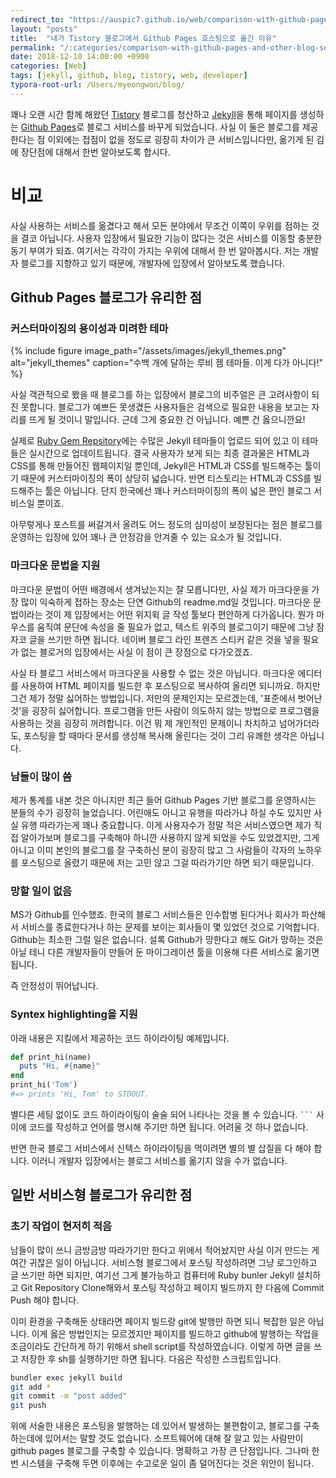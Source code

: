 ```yaml
---
redirect_to: "https://auspic7.github.io/web/comparison-with-github-pages-and-other-blog-services"
layout: "posts"
title:  "내가 Tistory 블로그에서 Github Pages 호스팅으로 옮긴 이유"
permalink: "/:categories/comparison-with-github-pages-and-other-blog-services"
date: 2018-12-10 14:00:00 +0900
categories: [Web]
tags: [jekyll, github, blog, tistory, web, developer]
typora-root-url: /Users/myeongwon/blog/
---
```


꽤나 오랜 시간 함께 해왔던 [Tistory](tistory.com) 블로그를 청산하고 [Jekyll](https://jekyllrb.com/)을 통해 페이지를 생성하는 [Github Pages](github.io)로 블로그 서비스를 바꾸게 되었습니다. 사실 이 둘은 블로그를 제공한다는 점 이외에는 접점이 없을 정도로 굉장히 차이가 큰 서비스입니다만, 옮기게 된  김에 장단점에 대해서 한번 알아보도록 합시다.

# 비교

사실 사용하는 서비스를 옮겼다고 해서 모든 분야에서 무조건 이쪽이 우위를 점하는 것을 결코 아닙니다. 사용자 입장에서 필요한 기능이 많다는 것은 서비스를 이동할 충분한 동기 부여가 되죠. 여기서는 각각이 가지는 우위에 대해서 한 번 알아봅시다. 저는 개발자 블로그를 지향하고 있기 때문에, 개발자에 입장에서 알아보도록 했습니다.

## Github Pages 블로그가 유리한 점

### 커스터마이징의 용이성과 미려한 테마

{% include figure image_path="/assets/images/jekyll_themes.png" alt="jekyll_themes" caption="수백 개에 달하는 루비 젬 테마들. 이게 다가 아니다!" %}

사실 객관적으로 봤을 때 블로그를 하는 입장에서 블로그의 비주얼은 큰 고려사항이 되진 못합니다. 블로그가 예쁘든 못생겼든 사용자들은 검색으로 필요한 내용을 보고는 자리를 뜨게 될 것이니 말입니다. 근데 그게 중요한 건 아닙니다. 예쁜 건 옳으니깐요!

실제로 [Ruby Gem Repsitory](https://rubygems.org/search?utf8=%E2%9C%93&query=jekyll-theme)에는 수많은 Jekyll 테마들이 업로드 되어 있고 이 테마들은 실시간으로 업데이트됩니다. 결국 사용자가 보게 되는 최종 결과물은 HTML과 CSS를 통해 만들어진 웹페이지일 뿐인데, Jekyll은 HTML과 CSS를 빌드해주는 툴이기 때문에 커스터마이징의 폭이 상당히 넓습니다. 반면 티스토리는 HTML과 CSS를 빌드해주는 툴은 아닙니다. 단지 한국에선 꽤나 커스터마이징의 폭이 넓은 편인 블로그 서비스일 뿐이죠.

아무렇게나 포스트를 써갈겨서 올려도 어느 정도의 심미성이 보장된다는 점은 블로그를 운영하는 입장에 있어 꽤나 큰 안정감을 안겨줄 수 있는 요소가 될 것입니다.

### 마크다운 문법을 지원

마크다운 문법이 어떤 배경에서 생겨났는지는 잘 모릅니다만, 사실 제가 마크다운을 가장 많이 익숙하게 접하는 장소는 단연 Github의 readme.md일 것입니다. 마크다운 문법이라는 것이 제 입장에서는 어떤 위지윅 글 작성 툴보다 편안하게 다가옵니다. 뭔가 마우스를 움직여 문단에 속성을 줄 필요가 없고, 텍스트 위주의 블로그이기 때문에 그냥 잠자코 글을 쓰기만 하면 됩니다. 네이버 블로그 라인 프렌즈 스티커 같은 것을 넣을 필요가 없는 블로거의 입장에서는 사실 이 점이 큰 장점으로 다가오겠죠.

사실 타 블로그 서비스에서 마크다운을 사용할 수 없는 것은 아닙니다. 마크다운 에디터를 사용하여 HTML 페이지를 빌드한 후 포스팅으로 복사하여 올리면 되니까요. 하지만 그건 제가 정말 싫어하는 방법입니다. 저만의 문제인지는 모르겠는데, '표준에서 벗어난 것'을 굉장히 싫어합니다. 프로그램을 만든 사람이 의도하지 않는 방법으로 프로그램을 사용하는 것을 굉장히 꺼려합니다. 이건 뭐 제 개인적인 문제이니 차치하고 넘어가더라도, 포스팅을 할 때마다 문서를 생성해 복사해 올린다는 것이 그리 유쾌한 생각은 아닙니다.

### 남들이 많이 씀

제가 통계를 내본 것은 아니지만 최근 들어 Github Pages 기반 블로그를 운영하시는 분들의 수가 굉장히 늘었습니다. 어린애도 아니고 유행을 따라가냐 하실 수도 있지만 사실 유행 따라가는게 꽤나 중요합니다. 이게 사용자수가 정말 적은 서비스였으면 제가 직접 알아가보며 블로그를 구축해야 하니깐 사용하지 않게 되었을 수도 있었겠지만, 그게 아니고 이미 본인의 블로그를 잘 구축하신 분이 굉장히 많고 그 사람들이 각자의 노하우를 포스팅으로 올렸기 때문에 저는 고민 않고 그걸 따라가기만 하면 되기 때문입니다. 

### 망할 일이 없음

MS가 Github를 인수했죠. 한국의 블로그 서비스들은 인수합병 된다거나 회사가 파산해서 서비스를 종료한다거나 하는 문제를 보이는 회사들이 몇 있었던 것으로 기억합니다. Github는 최소한 그럴 일은 없습니다. 설록 Github가 망한다고 해도 Git가 망하는 것은 아닐 테니 다른 개발자들이 만들어 둔 마이그레이션 툴을 이용해 다른 서비스로 옮기면 됩니다.

즉 안정성이 뛰어납니다.
### Syntex highlighting을 지원

아래 내용은 지킬에서 제공하는 코드 하이라이팅 예제입니다.

```ruby
def print_hi(name)
  puts "Hi, #{name}"
end
print_hi('Tom')
#=> prints 'Hi, Tom' to STDOUT.
```

별다른 세팅 없이도 코드 하이라이팅이 술술 되어 나타나는 것을 볼 수 있습니다. <code>```</code> 사이에 코드를 작성하고 언어를 명시해 주기만 하면 됩니다. 어려울 것 하나 없습니다. 

반면 한국 블로그 서비스에서 신텍스 하이라이팅을 먹이려면 별의 별 삽질을 다 해야 합니다. 이러니 개발자 입장에서는 블로그 서비스를 옮기지 않을 수가 없습니다.

## 일반 서비스형 블로그가 유리한 점

### 초기 작업이 현저히 적음

남들이 많이 쓰니 금방금방 따라가기만 한다고 위에서 적어놨지만 사실 이거 만드는 게 여간 귀찮은 일이 아닙니다. 서비스형 블로그에서 포스팅 작성하려면 그냥 로그인하고 글 쓰기만 하면 되지만, 여기선 그게 불가능하고 컴퓨터에 Ruby bunler Jekyll 설치하고 Git Repository Clone해와서 포스팅 작성하고 페이지 빌드까지 한 다음에 Commit Push 해야 합니다.

이미 환경을 구축해둔 상태라면 페이지 빌드랑 git에 발행만 하면 되니 복잡한 일은 아닙니다. 이게 옳은 방법인지는 모르겠지만 페이지를 빌드하고 github에 발행하는 작업을 조금이라도 간단하게 하기 위해서 shell script를 작성하였습니다. 이렇게 하면 글을 쓰고 저장한 후 sh를 실행하기만 하면 됩니다. 다음은 작성한 스크립트입니다.

```sh
bundler exec jekyll build
git add *
git commit -m "post added"
git push
```

위에 서술한 내용은 포스팅을 발행하는 데 있어서 발생하는 불편함이고, 블로그를 구축하는데에 있어서는 말할 것도 없습니다. 소프트웨어에 대해 잘 알고 있는 사람만이 github pages 블로그를 구축할 수 있습니다. 명확하고 가장 큰 단점입니다. 그나마 한번 시스템을 구축해 두면 이후에는 수고로운 일이 좀 덜어진다는 것은 위안이 됩니다.

